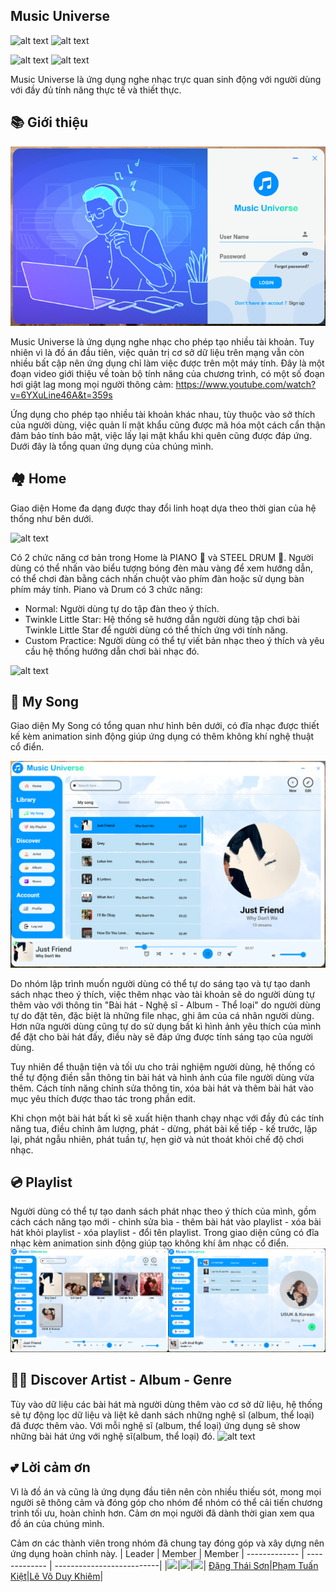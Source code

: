 
## Music Universe 
![alt text](https://camo.githubusercontent.com/ecfca3d1db3a386b4247c9590a5a0091d8886a6f098d96ef29cd06f16e036a45/68747470733a2f2f696d672e736869656c64732e696f2f62616467652f2e4e45542532304672616d65776f726b2d362e302d626c75653f7374796c653d666c61742d737175617265)
![alt text](https://camo.githubusercontent.com/c9395d315cef6c15a6086304bd22a377a2cd63c9e0f6c29e824843086f003cfe/68747470733a2f2f696d672e736869656c64732e696f2f62616467652f4d6174657269616c44657369676e2d76322d627269676874677265656e3f7374796c653d666c61742d737175617265)

![alt text](https://camo.githubusercontent.com/28fcd4c311e67d9050d4bedc471c99af93ac05759bfbd1c72bca3626e83cbf10/68747470733a2f2f666f7274686562616467652e636f6d2f696d616765732f6261646765732f6d6164652d776974682d632d73686172702e737667)
![alt text](https://camo.githubusercontent.com/74c68997445423bb43aecd572d760067203b0a53e29f548413a2c4b495cde7b0/68747470733a2f2f666f7274686562616467652e636f6d2f696d616765732f6261646765732f6275696c742d62792d646576656c6f706572732e737667)

Music Universe là ứng dụng nghe nhạc trực quan sinh động với người dùng với đầy đủ tính năng thực tế và thiết thực.

## 📚 Giới thiệu
![alt text](https://github.com/SonDangUIT1111/MusicMediaPlayer/blob/main/AppView1.png?raw=true)

Music Universe là ứng dụng nghe nhạc cho phép tạo nhiều tài khoản. Tuy nhiên vì là đồ án đầu tiên, việc quản trị cơ sở dữ liệu trên mạng vẫn còn nhiều bất cập nên ứng dụng chỉ làm việc được trên một máy tính. 
Đây là một đoạn video giới thiệu về toàn bộ tính năng của chương trình, có một số đoạn hơi giật lag mong mọi người thông cảm:
https://www.youtube.com/watch?v=6YXuLine46A&t=359s

Ứng dụng cho phép tạo nhiều tài khoản khác nhau, tùy thuộc vào sở thích của người dùng, việc quản lí mật khẩu cũng được mã hóa một cách cẩn thận đảm bảo tính bảo mật, việc lấy lại mật khẩu khi quên cũng được đáp ứng. Dưới đây là tổng quan ứng dụng của chúng mình.

## 🏘️ Home

Giao diện Home đa dạng được thay đổi linh hoạt dựa theo thời gian của hệ thống như bên dưới.

![alt text](https://github.com/SonDangUIT1111/MusicMediaPlayer/blob/main/AppView2.png?raw=true)

Có 2 chức năng cơ bản trong Home là PIANO 🎹 và STEEL DRUM 🥁. Người dùng có thể nhấn vào biểu tượng bóng đèn màu vàng để xem hướng dẫn, có thể chơi đàn bằng cách nhấn chuột vào phím đàn hoặc sử dụng bàn phím máy tính. Piano và Drum có 3 chức năng:
   + Normal: Người dùng tự do tập đàn theo ý thích.
   + Twinkle Little Star: Hệ thống sẽ hướng dẫn người dùng tập chơi bài Twinkle Little Star để người dùng có thể thích ứng với tính năng.
   + Custom Practice: Người dùng có thể tự viết bản nhạc theo ý thích và yêu cầu hệ thống hướng dẫn chơi bài nhạc đó.

![alt text](https://github.com/SonDangUIT1111/MusicMediaPlayer/blob/main/AppView3.png?raw=true)


## 🎼 My Song

Giao diện My Song có tổng quan như hình bên dưới, có đĩa nhạc được thiết kế kèm animation sinh động giúp ứng dụng có thêm không khí nghệ thuật cổ điển.

![alt text](https://github.com/SonDangUIT1111/MusicMediaPlayer/blob/main/AppView4.png?raw=true)

Do nhóm lập trình muốn người dùng có thể tự do sáng tạo và tự tạo danh sách nhạc theo ý thích, việc thêm nhạc vào tài khoản sẽ do người dùng tự thêm vào với thông tin "Bài hát - Nghệ sĩ - Album - Thể loại" do người dùng tự do đặt tên, đặc biệt là những file nhạc, ghi âm của cá nhân người dùng. Hơn nữa người dùng cũng tự do sử dụng bất kì hình ảnh yêu thích của mình để đặt cho bài hát đấy, điều này sẽ đáp ứng được tính sáng tạo của người dùng. 

Tuy nhiên để thuận tiện và tối ưu cho trải nghiệm người dùng, hệ thống có thể tự động điền sẵn thông tin bài hát và hình ảnh của file người dùng vừa thêm. Cách tính năng chỉnh sửa thông tin, xóa bài hát và thêm bài hát vào mục yêu thích được thao tác trong phần edit.

Khi chọn một bài hát bất kì sẽ xuất hiện thanh chạy nhạc với đầy đủ các tính năng tua, điều chỉnh âm lượng, phát - dừng, phát bài kế tiếp - kế trước, lặp lại, phát ngẫu nhiên, phát tuần tự, hẹn giờ và nút thoát khỏi chế độ chơi nhạc.

## 💿 Playlist
Người dùng có thể tự tạo danh sách phát nhạc theo ý thích của mình, gồm cách cách năng tạo mới - chỉnh sửa bìa - thêm bài hát vào playlist - xóa bài hát khỏi playlist - xóa playlist - đổi tên playlist. Trong giao diện cũng có đĩa nhạc kèm animation sinh động giúp tạo không khí âm nhạc cổ điển.
![alt text](https://github.com/SonDangUIT1111/MusicMediaPlayer/blob/main/AppView5.png?raw=true)

## 🧑‍🎨 Discover Artist - Album - Genre
Tùy vào dữ liệu các bài hát mà người dùng thêm vào cơ sở dữ liệu, hệ thống sẽ tự động lọc dữ liệu và liệt kê danh sách những nghệ sĩ (album, thể loại) đã được thêm vào. Với mỗi nghệ sĩ (album, thể loại) ứng dụng sẽ show những bài hát ứng với nghệ sĩ(album, thể loại) đó.
![alt text](https://github.com/SonDangUIT1111/MusicMediaPlayer/blob/main/AppView6.png?raw=true)

## 💕 Lời cảm ơn
Vì là đồ án và cũng là ứng dụng đầu tiên nên còn nhiều thiếu sót, mong mọi người sẽ thông cảm và đóng góp cho nhóm để nhóm có thể cải tiến chương trình tối ưu, hoàn chỉnh hơn. Cảm ơn mọi người đã dành thời gian xem qua đồ án của chúng mình.

Cảm ơn các thành viên trong nhóm đã chung tay đóng góp và xây dựng nên ứng dụng hoàn chỉnh này. 
|  Leader  |  Member | Member 
| ------------- | ------------- | --------------------------|
|[![](https://avatars.githubusercontent.com/u/116157535?size=160)](https://github.com/SonDangUIT1111)|[![](https://avatars.githubusercontent.com/u/103875393?size=160)](https://github.com/phamtuankietuit)|[![](https://avatars.githubusercontent.com/u/100778307?size=160)](https://github.com/DKhiem017)|
[Đặng Thái Sơn](https://github.com/SonDangUIT1111)|[Phạm Tuấn Kiệt](https://github.com/phamtuankietuit)|[Lê Võ Duy Khiêm](https://github.com/DKhiem017)|
